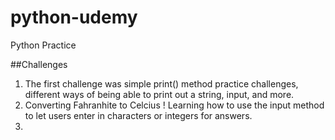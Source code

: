 # python-udemy
Python Practice


##Challenges 
 1. The first challenge was simple print() method practice challenges, different ways of being able to print out a string, input, and more.
 2. Converting Fahranhite to Celcius ! Learning how to use the input method to let users enter in characters or integers for answers. 
 3. 